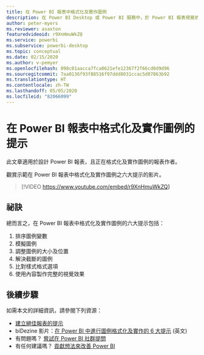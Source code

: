 ```yaml
---
title: 在 Power BI 報表中格式化及實作圖例
description: 在 Power BI Desktop 或 Power BI 服務中，於 Power BI 報表視覺效果中格式化及實作圖例的六個提示。
author: peter-myers
ms.reviewer: asaxton
featuredvideoid: r9XnHmuWkZQ
ms.service: powerbi
ms.subservice: powerbi-desktop
ms.topic: conceptual
ms.date: 02/15/2020
ms.author: v-pemyer
ms.openlocfilehash: 098c01aacca7fca0621efe12367f2f66cd0d9d96
ms.sourcegitcommit: 7aa0136f93f88516f97ddd8031ccac5d07863b92
ms.translationtype: HT
ms.contentlocale: zh-TW
ms.lasthandoff: 05/05/2020
ms.locfileid: "82066099"
---
```

# <a name="tips-to-format-and-implement-legends-in-power-bi-reports"></a>在 Power BI 報表中格式化及實作圖例的提示

此文章適用於設計 Power BI 報表，且正在格式化及實作圖例的報表作者。

觀賞示範在 Power BI 報表中格式化及實作圖例之六大提示的影片。

> [!VIDEO https://www.youtube.com/embed/r9XnHmuWkZQ]

## <a name="tips"></a>祕訣

總而言之，在 Power BI 報表中格式化及實作圖例的六大提示包括：

1. 排序圖例變數
1. 模擬圖例
1. 調整圖例的大小及位置
1. 解決截斷的圖例
1. 比對樣式格式選項
1. 使用內容製作完整的視覺效果

## <a name="next-steps"></a>後續步驟

如需本文的詳細資訊，請參閱下列資源：

- [建立絕佳報表的提示](../desktop-tips-and-tricks-for-creating-reports.md)
- biDezine 影片：[在 Power BI 中進行圖例格式化及實作的 6 大提示](https://www.youtube.com/watch?v=r9XnHmuWkZQ) \(英文\)
- 有問題嗎？ [嘗試在 Power BI 社群提問](https://community.powerbi.com/)
- 有任何建議嗎？ [貢獻想法來改善 Power BI](https://ideas.powerbi.com)
